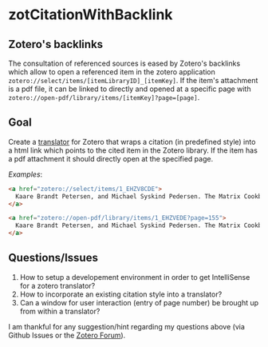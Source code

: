 # zotCitationWithBacklink
## Zotero's backlinks
The consultation of referenced sources is eased by Zotero's backlinks which allow to open a referenced item in the zotero application `zotero://select/items/[itemLibraryID]_[itemKey]`. If the item's attachment is a pdf file, it can be linked to directly and opened at a specific page with `zotero://open-pdf/library/items/[itemKey]?page=[page]`.

## Goal
Create a [translator](https://www.zotero.org/support/dev/translators) for Zotero that wraps a citation (in predefined style) into a html link which points to the cited item in the Zotero library. If the item has a pdf attachment it should directly open at the specified page.

*Examples*:
```html
<a href="zotero://select/items/1_EHZV8CDE">
  Kaare Brandt Petersen, and Michael Syskind Pedersen. The Matrix Cookbook, 2012.
</a>

<a href="zotero://open-pdf/library/items/1_EHZVEDE?page=155">
  Kaare Brandt Petersen, and Michael Syskind Pedersen. The Matrix Cookbook, 2012.
</a>
```
## Questions/Issues
1. How to setup a developement environment in order to get IntelliSense for a zotero translator?
2. How to incorporate an existing citation style into a translator?
3. Can a window for user interaction (entry of page number) be brought up from within a translator?

I am thankful for any suggestion/hint regarding my questions above (via Github Issues or the [Zotero Forum](https://forums.zotero.org/discussion/80895/backlinks-to-zotero-entries-in-bibliographic-references)).
